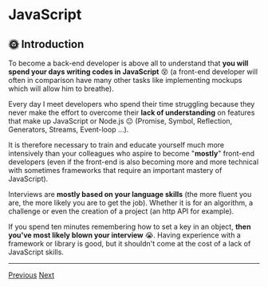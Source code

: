 # JavaScript

## 🌞 Introduction

To become a back-end developer is above all to understand that **you will spend your days writing codes in JavaScript** 😵 (a front-end developer will often in comparison have many other tasks like implementing mockups which will allow him to breathe).

Every day I meet developers who spend their time struggling because they never make the effort to overcome their **lack of understanding** on features that make up JavaScript or Node.js 😐 (Promise, Symbol, Reflection, Generators, Streams, Event-loop ...).

It is therefore necessary to train and educate yourself much more intensively than your colleagues who aspire to become "**mostly**" front-end developers (even if the front-end is also becoming more and more technical with sometimes frameworks that require an important mastery of JavaScript).

Interviews are **mostly based on your language skills** (the more fluent you are, the more likely you are to get the job). Whether it is for an algorithm, a challenge or even the creation of a project (an http API for example). 

If you spend ten minutes remembering how to set a key in an object, **then you've most likely blown your interview** 😭. Having experience with a framework or library is good, but it shouldn't come at the cost of a lack of JavaScript skills.

---

[Previous](../introduction/introduction.md)
[Next](./reading.md)
